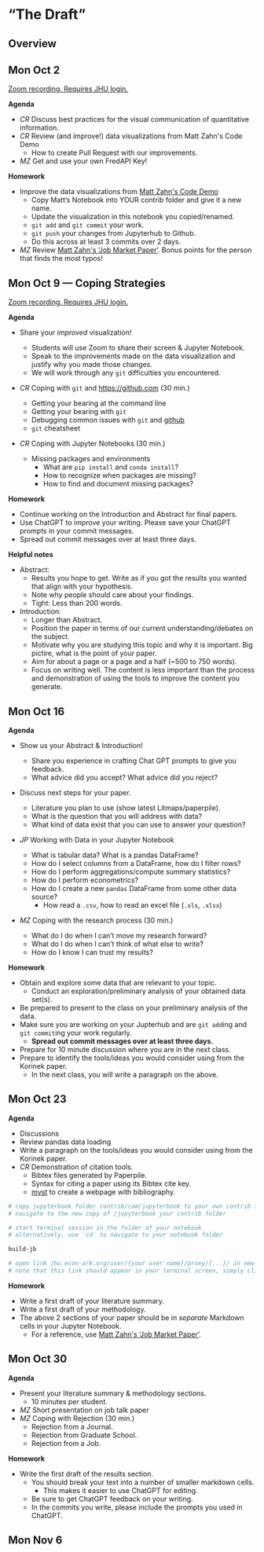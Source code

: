 # “The Draft”

## Overview

## Mon Oct 2

<!-- - *MZ*: Before class, create a public repo with the presentation. -->
<!-- - *MZ*: Prepare to be able to explain how to get a FredAPI key. -->

[Zoom recording. Requires JHU login.](https://livejohnshopkins-my.sharepoint.com/personal/mzahn2_jh_edu/_layouts/15/stream.aspx?id=%2Fpersonal%2Fmzahn2%5Fjh%5Fedu%2FDocuments%2FFall%202023%20AS%2E160%2E369%20Class%20Recordings%2F2023%2E10%2E02%20Class%205%2Emp4&nav=eyJyZWZlcnJhbEluZm8iOnsicmVmZXJyYWxBcHAiOiJPbmVEcml2ZUZvckJ1c2luZXNzIiwicmVmZXJyYWxBcHBQbGF0Zm9ybSI6IldlYiIsInJlZmVycmFsTW9kZSI6InZpZXciLCJyZWZlcnJhbFZpZXciOiJNeUZpbGVzTGlua0RpcmVjdCJ9fQ&nav=eyJyZWZlcnJhbEluZm8iOnsicmVmZXJyYWxBcHAiOiJPbmVEcml2ZUZvckJ1c2luZXNzIiwicmVmZXJyYWxBcHBQbGF0Zm9ybSI6IldlYiIsInJlZmVycmFsTW9kZSI6InZpZXciLCJyZWZlcnJhbFZpZXciOiJNeUZpbGVzTGlua0RpcmVjdCJ9fQ&ga=1)

**Agenda**
- *CR* Discuss best practices for the visual communication of quantitative information.
- *CR* Review (and improve!) data visualizations from Matt Zahn's Code Demo
    - How to create Pull Request with our improvements.
- *MZ* Get and use your own FredAPI Key!

**Homework**
- Improve the data visualizations from [Matt Zahn's Code Demo](https://github.com/llorracc/as.180.369/blob/main/materials/code-demo/ZahnMVStockReturns.ipynb)
    - Copy Matt’s Notebook into YOUR contrib folder and give it a new name.
    - Update the visualization in this notebook you copied/renamed.
    - `git add` and `git commit` your work.
    - `git push` your changes from Jupyterhub to Github.
    - Do this across at least 3 commits over 2 days. 
- *MZ* Review [Matt Zahn's ‘Job Market Paper’](https://github.com/matthew-zahn/matthew-zahn.github.io/blob/master/files/papers/choice_cost/JMPZahn.pdf). Bonus points for the person that finds the most typos!

## Mon Oct 9 — Coping Strategies

[Zoom recording. Requires JHU login.](https://livejohnshopkins-my.sharepoint.com/:v:/g/personal/mzahn2_jh_edu/EQdZHFe5L8pJu5vCz0mMYIYBtB5NVxPLGpiDp8IxA43Nsg?nav=eyJyZWZlcnJhbEluZm8iOnsicmVmZXJyYWxBcHAiOiJPbmVEcml2ZUZvckJ1c2luZXNzIiwicmVmZXJyYWxBcHBQbGF0Zm9ybSI6IldlYiIsInJlZmVycmFsTW9kZSI6InZpZXciLCJyZWZlcnJhbFZpZXciOiJNeUZpbGVzTGlua0RpcmVjdCJ9fQ&e=uE33s1)

**Agenda**
- Share your *improved* visualization!
    - Students will use Zoom to share their screen & Jupyter Notebook.
    - Speak to the improvements made on the data visualization and justify
      why you made those changes.
    - We will work through any `git` difficulties you encountered.

- *CR* Coping with `git` and https://github.com (30 min.)
    - Getting your bearing at the command line
    - Getting your bearing with `git`
    - Debugging common issues with `git` and [github](https://github.com)
    - `git` cheatsheet

- *CR* Coping with Jupyter Notebooks (30 min.)
    - Missing packages and environments
        - What are `pip install` and `conda install`?
        - How to recognize when packages are missing?
        - How to find and document missing packages?

**Homework**
- Continue working on the Introduction and Abstract for final papers.
- Use ChatGPT to improve your writing. Please save your ChatGPT prompts in your commit messages.
- Spread out commit messages over at least three days.

**Helpful notes**
- Abstract:
    - Results you hope to get. Write as if you got the results you wanted that align with your hypothesis.
    - Note why people should care about your findings.
    - Tight: Less than 200 words.
- Introduction:
    - Longer than Abstract.
    - Position the paper in terms of our current understanding/debates on the subject.
    - Motivate why you are studying this topic and why it is important. Big pictire, what is the point of your paper. 
    - Aim for about a page or a page and a half (~500 to 750 words).
    - Focus on writing well. The content is less important than the process and demonstration of using the tools to improve the content you generate.


## Mon Oct 16

**Agenda**
- Show us your Abstract & Introduction!
    - Share you experience in crafting Chat GPT prompts to give you feedback.
    - What advice did you accept? What advice did you reject?

- Discuss next steps for your paper.
    - Literature you plan to use (show latest Litmaps/paperpile).
    - What is the question that you will address with data?
    - What kind of data exist that you can use to answer your question?

- *JP* Working with Data in your Jupyter Notebook
    - What is tabular data? What is a pandas DataFrame?
    - How do I select columns from a DataFrame, how do I filter rows?
    - How do I perform aggregations/compute summary statistics?
    - How do I perform econometrics?
    - How do I create a new `pandas` DataFrame from some other data source?
        - How read a `.csv`, how to read an excel file (`.xls`, `.xlsx`)

- *MZ* Coping with the research process (30 min.)
    - What do I do when I can’t move my research forward?
    - What do I do when I can’t think of what else to write?
    - How do I know I can trust my results?

**Homework**
- Obtain and explore some data that are relevant to your topic.
    - Conduct an exploration/preliminary analysis of your obtained data set(s).
- Be prepared to present to the class on your preliminary analysis of the data.
- Make sure you are working on your Jupterhub and are `git add`ing and `git commit`ing 
  your work regularly.
  - **Spread out commit messages over at least three days.**
- Prepare for 10 minute discussion where you are in the next class.
- Prepare to identify the tools/ideas you would consider using from the Korinek paper.
  - In the next class, you will write a paragraph on the above.

## Mon Oct 23

**Agenda**
- Discussions 
- Review pandas data loading
- Write a paragraph on the tools/ideas you would consider using from the Korinek paper.
- *CR* Demonstration of citation tools.
    - Bibtex files generated by Paperpile.
    - Syntax for citing a paper using its Bibtex cite key.
    - [myst](https://mystmd.org) to create a webpage with bibliography.

```sh
# copy jupyterbook folder contrib/cam/jupyterbook to your own contrib folder
# navigate to the new copy of /jupyterbook your contrib folder

# start terminal session in the folder of your notebook
# alternatively, use `cd` to navigate to your notebook folder

build-jb

# open link jhu.econ-ark.org/user/{your user name}/proxy/{...}/ in new tab
# note that this link should appear in your terminal screen, simply click on it to open it in a new tab.
```

**Homework**
- Write a first draft of your literature summary.
- Write a first draft of your methodology.
- The above 2 sections of your paper should be in *separate* Markdown cells in your Jupyter Notebook.
    - For a reference, use [Matt Zahn's ‘Job Market Paper’](https://github.com/matthew-zahn/matthew-zahn.github.io/blob/master/files/papers/choice_cost/JMPZahn.pdf).

## Mon Oct 30

**Agenda**

- Present your literature summary & methodology sections.
    - 10 minutes per student.
- *MZ* Short presentation on job talk paper
- *MZ* Coping with Rejection (30 min.)
    - Rejection from a Journal.
    - Rejection from Graduate School.
    - Rejection from a Job.

**Homework**
- Write the first draft of the results section.
    - You should break your text into a number of smaller markdown cells.
        - This makes it easier to use ChatGPT for editing.
    - Be sure to get ChatGPT feedback on your writing.
    - In the commits you write, please include the prompts you used in ChatGPT.

## Mon Nov 6
